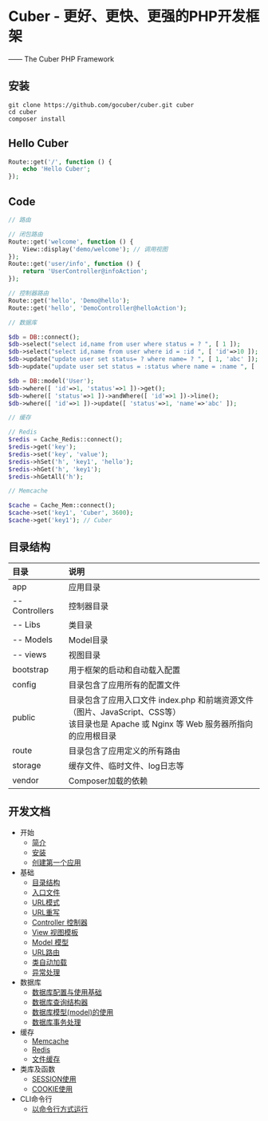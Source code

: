 # Cuber - 更好、更快、更强的PHP开发框架
—— The Cuber PHP Framework


## 安装

```
git clone https://github.com/gocuber/cuber.git cuber
cd cuber
composer install
```


## Hello Cuber

```php
Route::get('/', function () {
    echo 'Hello Cuber';
});
```


## Code

```php
// 路由

// 闭包路由
Route::get('welcome', function () {
    View::display('demo/welcome'); // 调用视图
});
Route::get('user/info', function () {
    return 'UserController@infoAction';
});

// 控制器路由
Route::get('hello', 'Demo@hello');
Route::get('hello', 'DemoController@helloAction');

// 数据库

$db = DB::connect();
$db->select("select id,name from user where status = ? ", [ 1 ]);
$db->select("select id,name from user where id = :id ", [ 'id'=>10 ]);
$db->update("update user set status= ? where name= ? ", [ 1, 'abc' ]);
$db->update("update user set status = :status where name = :name ", [ 'status'=>1, 'name'=>'abc' ]);

$db = DB::model('User');
$db->where([ 'id'=>1, 'status'=>1 ])->get();
$db->where([ 'status'=>1 ])->andWhere([ 'id'=>1 ])->line();
$db->where([ 'id'=>1 ])->update([ 'status'=>1, 'name'=>'abc' ]);

// 缓存

// Redis
$redis = Cache_Redis::connect();
$redis->get('key');
$redis->set('key', 'value');
$redis->hSet('h', 'key1', 'hello');
$redis->hGet('h', 'key1');
$redis->hGetAll('h');

// Memcache

$cache = Cache_Mem::connect();
$cache->set('key1', 'Cuber', 3600);
$cache->get('key1'); // Cuber
```


## 目录结构

目录|说明
:--------|:--------
app|应用目录
-- Controllers|控制器目录
-- Libs|类目录
-- Models|Model目录
-- views|视图目录
bootstrap|用于框架的启动和自动载入配置
config|目录包含了应用所有的配置文件
public|目录包含了应用入口文件 index.php 和前端资源文件（图片、JavaScript、CSS等）<br>该目录也是 Apache 或 Nginx 等 Web 服务器所指向的应用根目录
route|目录包含了应用定义的所有路由
storage|缓存文件、临时文件、log日志等
vendor|Composer加载的依赖


## 开发文档

- 开始
    - [简介](https://github.com/gocuber/guide/blob/master/md/about.md)
    - [安装](https://github.com/gocuber/guide/blob/master/md/install.md)
    - [创建第一个应用](https://github.com/gocuber/guide/blob/master/md/app.md)
- 基础
    - [目录结构](https://github.com/gocuber/guide/blob/master/md/directory.md)
    - [入口文件](https://github.com/gocuber/guide/blob/master/md/entrance.md)
    - [URL模式](https://github.com/gocuber/guide/blob/master/md/urlmodel.md)
    - [URL重写](https://github.com/gocuber/guide/blob/master/md/rewrite.md)
    - [Controller 控制器](https://github.com/gocuber/guide/blob/master/md/controller.md)
    - [View 视图模板](https://github.com/gocuber/guide/blob/master/md/view.md)
    - [Model 模型](https://github.com/gocuber/guide/blob/master/md/model.md)
    - [URL路由](https://github.com/gocuber/guide/blob/master/md/route.md)
    - [类自动加载](https://github.com/gocuber/guide/blob/master/md/autoload.md)
    - [异常处理](https://github.com/gocuber/guide/blob/master/md/exception.md)
- 数据库
    - [数据库配置与使用基础](https://github.com/gocuber/guide/blob/master/md/dbbase.md)
    - [数据库查询结构器](https://github.com/gocuber/guide/blob/master/md/dbquery.md)
    - [数据库模型(model)的使用](https://github.com/gocuber/guide/blob/master/md/dbmodel.md)
    - [数据库事务处理](https://github.com/gocuber/guide/blob/master/md/dbtransaction.md)
- 缓存
    - [Memcache](https://github.com/gocuber/guide/blob/master/md/memcache.md)
    - [Redis](https://github.com/gocuber/guide/blob/master/md/redis.md)
    - [文件缓存](https://github.com/gocuber/guide/blob/master/md/filecache.md)
- 类库及函数
    - [SESSION使用](https://github.com/gocuber/guide/blob/master/md/session.md)
    - [COOKIE使用](https://github.com/gocuber/guide/blob/master/md/cookie.md)
- CLI命令行
    - [以命令行方式运行](https://github.com/gocuber/guide/blob/master/md/cli.md)



